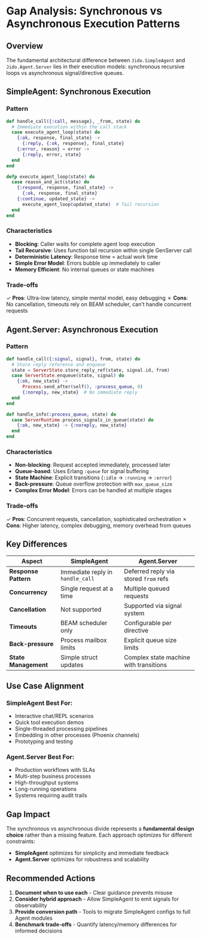 # Gap Analysis: Synchronous vs Asynchronous Execution Patterns

## Overview

The fundamental architectural difference between `Jido.SimpleAgent` and `Jido.Agent.Server` lies in their execution models: synchronous recursive loops vs asynchronous signal/directive queues.

## SimpleAgent: Synchronous Execution

### Pattern
```elixir
def handle_call({:call, message}, _from, state) do
  # Immediate execution within the call stack
  case execute_agent_loop(state) do
    {:ok, response, final_state} ->
      {:reply, {:ok, response}, final_state}
    {:error, reason} = error ->
      {:reply, error, state}
  end
end

defp execute_agent_loop(state) do
  case reason_and_act(state) do
    {:respond, response, final_state} ->
      {:ok, response, final_state}
    {:continue, updated_state} ->
      execute_agent_loop(updated_state)  # Tail recursion
  end
end
```

### Characteristics
- **Blocking**: Caller waits for complete agent loop execution
- **Tail Recursive**: Uses function tail recursion within single GenServer call
- **Deterministic Latency**: Response time = actual work time
- **Simple Error Model**: Errors bubble up immediately to caller
- **Memory Efficient**: No internal queues or state machines

### Trade-offs
✓ **Pros**: Ultra-low latency, simple mental model, easy debugging
✗ **Cons**: No cancellation, timeouts rely on BEAM scheduler, can't handle concurrent requests

## Agent.Server: Asynchronous Execution

### Pattern
```elixir
def handle_call({:signal, signal}, from, state) do
  # Store reply reference and enqueue
  state = ServerState.store_reply_ref(state, signal.id, from)
  case ServerState.enqueue(state, signal) do
    {:ok, new_state} ->
      Process.send_after(self(), :process_queue, 0)
      {:noreply, new_state}  # No immediate reply
  end
end

def handle_info(:process_queue, state) do
  case ServerRuntime.process_signals_in_queue(state) do
    {:ok, new_state} -> {:noreply, new_state}
  end
end
```

### Characteristics
- **Non-blocking**: Request accepted immediately, processed later
- **Queue-based**: Uses Erlang `:queue` for signal buffering
- **State Machine**: Explicit transitions (`:idle` → `:running` → `:error`)
- **Back-pressure**: Queue overflow protection with `max_queue_size`
- **Complex Error Model**: Errors can be handled at multiple stages

### Trade-offs
✓ **Pros**: Concurrent requests, cancellation, sophisticated orchestration
✗ **Cons**: Higher latency, complex debugging, memory overhead from queues

## Key Differences

| Aspect | SimpleAgent | Agent.Server |
|--------|-------------|--------------|
| **Response Pattern** | Immediate reply in `handle_call` | Deferred reply via stored `from` refs |
| **Concurrency** | Single request at a time | Multiple queued requests |
| **Cancellation** | Not supported | Supported via signal system |
| **Timeouts** | BEAM scheduler only | Configurable per directive |
| **Back-pressure** | Process mailbox limits | Explicit queue size limits |
| **State Management** | Simple struct updates | Complex state machine with transitions |

## Use Case Alignment

### SimpleAgent Best For:
- Interactive chat/REPL scenarios
- Quick tool execution demos
- Single-threaded processing pipelines
- Embedding in other processes (Phoenix channels)
- Prototyping and testing

### Agent.Server Best For:
- Production workflows with SLAs
- Multi-step business processes
- High-throughput systems
- Long-running operations
- Systems requiring audit trails

## Gap Impact

The synchronous vs asynchronous divide represents a **fundamental design choice** rather than a missing feature. Each approach optimizes for different constraints:

- **SimpleAgent** optimizes for simplicity and immediate feedback
- **Agent.Server** optimizes for robustness and scalability

## Recommended Actions

1. **Document when to use each** - Clear guidance prevents misuse
2. **Consider hybrid approach** - Allow SimpleAgent to emit signals for observability
3. **Provide conversion path** - Tools to migrate SimpleAgent configs to full Agent modules
4. **Benchmark trade-offs** - Quantify latency/memory differences for informed decisions
